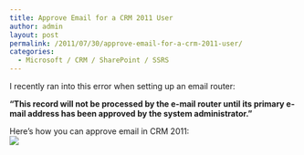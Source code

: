 ```yaml
---
title: Approve Email for a CRM 2011 User
author: admin
layout: post
permalink: /2011/07/30/approve-email-for-a-crm-2011-user/
categories:
  - Microsoft / CRM / SharePoint / SSRS
---
```



I recently ran into this error when setting up an email router: 

**“This record will not be processed by the e-mail router until its primary e-mail address has been approved by the system administrator.”**

Here’s how you can approve email in CRM 2011:  
![][2]

 [2]: /images/old/Approve-User-Email.png